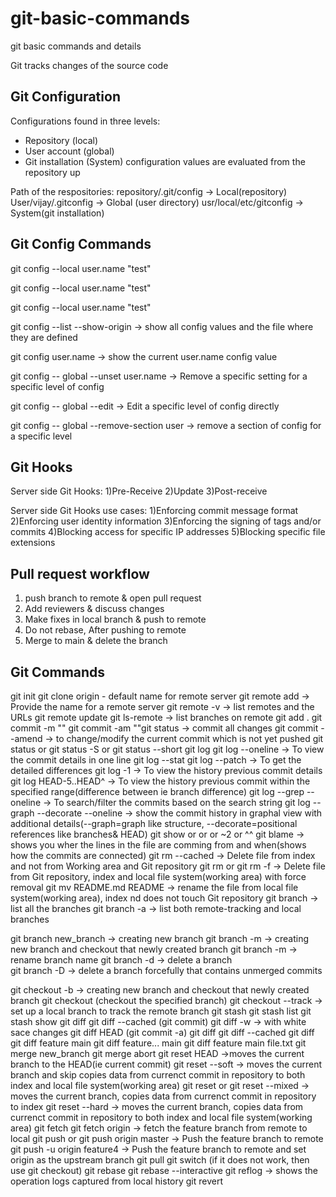 # git-basic-commands
git basic commands and details

Git tracks changes of the source code

Git Configuration
------------------
Configurations found in three levels:
- Repository (local)
- User account (global)
- Git installation (System)
configuration values are evaluated from the repository up

Path of the respositories:
repository/.git/config -> Local(repository)
User/vijay/.gitconfig -> Global (user directory)
usr/local/etc/gitconfig -> System(git installation)

Git Config Commands
--------------------
git config --local user.name "test"

git config --local user.name "test"

git config --local user.name "test"	

git config --list --show-origin -> show all config values and the file where they are defined

git config user.name  -> show the current user.name config value

git config -- global --unset user.name  -> Remove a specific setting for a specific level of config

git config -- global --edit  -> Edit a specific level of config directly

git config -- global --remove-section user  -> remove a section of config for a specific level

Git Hooks
------------
Server side Git Hooks:
 1)Pre-Receive
 2)Update
 3)Post-receive
 
Server side Git Hooks use cases:
 1)Enforcing commit message format
 2)Enforcing user identity information
 3)Enforcing the signing of tags and/or commits
 4)Blocking access for specific IP addresses
 5)Blocking specific file extensions

Pull request workflow
-----------------------
1) push branch to remote & open pull request
2) Add reviewers & discuss changes
3) Make fixes in local branch & push to remote
4) Do not rebase, After pushing to remote
5) Merge to main & delete the branch 

Git Commands
-------------
git init
git clone <remote url>
origin - default name for remote server
git remote add <name> <remote url>  -> Provide the name for a remote server
git remote -v  -> list remotes and the URLs
git remote update
git ls-remote  -> list branches on remote 
git add .
git commit -m ""
git commit -am ""git status  -> commit all changes
git commit --amend -> to change/modify the current commit which is not yet pushed
git status or git status -S or git status --short
git log
git log --oneline -> To view the commit details in one line
git log --stat
git log --patch -> To get the detailed differences
git log -1 -> To view the history previous commit details
git log HEAD-5..HEAD^ -> To view the history previous commit within the specified range(difference between ie branch difference)
git log --grep <string> --oneline -> To search/filter the commits based on the search string
git log --graph --decorate --oneline -> show the commit history in graphal view with additional details(--graph=graph like structure, --decorate=positional references like branches& HEAD)
git show <hash> or <branch-name> or <HEAD> or <HEAD>~2 or <HEAD>^^
git blame <filename> -> shows you wher the lines in the file are comming from and when(shows how the commits are connected)
git rm --cached <filename> -> Delete file from index and not from Working area and Git repository
git rm <filename> or git rm -f <filename> -> Delete file from Git repository, index and local file system(working area) with force removal
git mv README.md README -> rename the file from local file system(working area), index nd does not touch Git repository
git branch -> list all the branches
git branch -a -> list both remote-tracking and local branches
 
git branch new_branch -> creating new branch
git branch -m <new-branch-name>  -> creating new branch and checkout that newly created branch 
git branch -m <current-branch-name> <new-branch-name>  -> rename branch name
git branch -d <delete-branch-name>  -> delete a branch    
git branch -D <delete-branch-name>  -> delete a branch forcefully that contains unmerged commits

git checkout -b <branch-name> -> creating new branch and checkout that newly created branch 
git checkout <branch-name> (checkout the specified branch)
git checkout --track <branch-name> -> set up a local branch to track the remote branch
git stash
git stash list
git stash show
git diff
git diff --cached  (git commit)
git diff -w  -> with white sace changes 
git diff HEAD     (git commit -a)
git diff <commit>
git diff --cached <commit>
git diff <commit> <commit>
git diff feature main
git diff feature... main
git diff feature main file.txt
git merge new_branch
git merge abort
git reset HEAD ->moves the current branch to the HEAD(ie current commit)
git reset --soft <commit> -> moves the current branch and skip copies data from currenct commit in repository to both index and local file system(working area)
git reset or git reset --mixed <commit> -> moves the current branch, copies data from currenct commit in repository to index
git reset --hard <commit> -> moves the current branch, copies data from currenct commit in repository to both index and local file system(working area)
git fetch
git fetch origin <branch-name> -> fetch the feature branch from remote to local
git push or git push origin master -> Push the feature branch to remote
git push -u origin feature4  -> Push the feature branch to remote and set origin as the upstream branch
git pull 
git switch <branch-name> (if it does not work, then use git checkout)
git rebase
git rebase --interactive
git reflog <branch-name> -> shows the operation logs captured from local history
git revert
